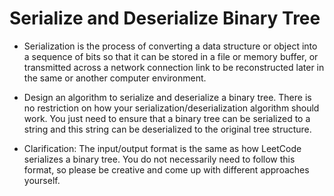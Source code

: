 # Serialize and Deserialize Binary Tree

- Serialization is the process of converting a data structure or object into a sequence of bits so that it can be stored in a file or memory buffer, or transmitted across a network connection link to be reconstructed later in the same or another computer environment.

- Design an algorithm to serialize and deserialize a binary tree. There is no restriction on how your serialization/deserialization algorithm should work. You just need to ensure that a binary tree can be serialized to a string and this string can be deserialized to the original tree structure.

- Clarification: The input/output format is the same as how LeetCode serializes a binary tree. You do not necessarily need to follow this format, so please be creative and come up with different approaches yourself.

